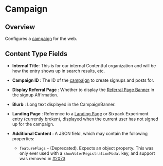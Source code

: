 # Campaign

## Overview

Configures a [campaign](https://github.com/DoSomething/rogue/blob/master/docs/endpoints/campaigns.md) for the web.

## Content Type Fields

- **Internal Title**: This is for our internal Contentful organization and will be how the entry shows up in search results, etc.

- **Campaign ID** : The ID of the [campaign](https://github.com/DoSomething/rogue/blob/master/docs/endpoints/campaigns.md) to create signups and posts for.

- **Display Referral Page** : Whether to display the [Referral Page Banner](development/features/referral-pages.md) in the signup Affirmation.

- **Blurb** : Long text displayed in the CampaignBanner.

- **Landing Page** : Reference to a [Landing Page](development/content-types/landing-page.md) or Sixpack Experiment entry ([currently broken](https://www.pivotaltracker.com/n/projects/2401401/stories/170964251)), displayed when the current user has not signed up for the campaign.

- **Additional Content** : A JSON field, which may contain the following properties:

  - `featureFlags` - (Deprecated). Expects an object property. This was only ever used with a `showVoterRegistrationModal` key, and support was removed in [#2073](https://github.com/DoSomething/phoenix-next/pull/2073).
